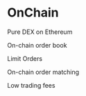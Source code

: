 # OnChain

Pure DEX on Ethereum

On-chain order book

Limit Orders

On-chain order matching

Low trading fees
